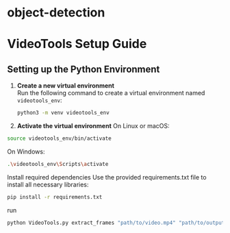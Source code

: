 # object-detection


# VideoTools Setup Guide

## Setting up the Python Environment

1. **Create a new virtual environment**  
   Run the following command to create a virtual environment named `videotools_env`:
   ```bash
   python3 -m venv videotools_env

2. **Activate the virtual environment**
On Linux or macOS:
```bash
source videotools_env/bin/activate
```
On Windows:
```bash
.\videotools_env\Scripts\activate
```
Install required dependencies
Use the provided requirements.txt file to install all necessary libraries:

```bash
pip install -r requirements.txt
```

run 
```bash 
python VideoTools.py extract_frames "path/to/video.mp4" "path/to/output" --num_frames 50
```